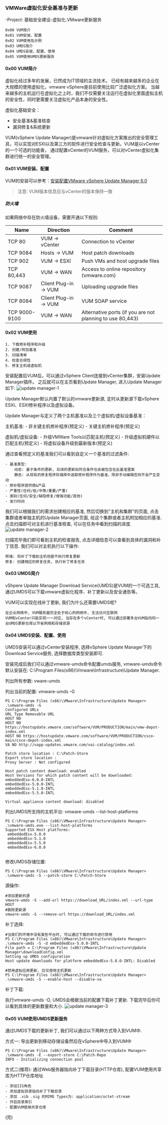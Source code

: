 ### VMWare虚拟化安全基准与更新
-Project: 基础安全建设-虚拟化.VMware更新服务

	0x00 VUM简介
	0x01 VUM安装、配置
	0x02 VUM使用及示例
	0x03 UMDS简介
	0x04 UMDS安装、配置、使用
	0x05 VUM使用UMDS更新服务

#### 0x00 VUM简介
虚拟化经过多年的发展，已然成为IT领域的主流技术。 已经有越来越多的企业在大规模的使用虚拟化，vmware vSphere是目前使用比较广泛虚拟化方案。
当越来越多的主机运行在虚拟化之上时，我们不仅需要关注运行在虚拟化里面虚拟主机的安全性，同时更需要关注虚拟化产品本身的安全性。 
<!-- ToDo: 虚拟化存在的安全风险 -->

虚拟化基础安全： 
 - 安全基准&基准核查
 - 漏洞修复&系统更新

VUM(vSphere Update Manager)是vmware针对虚拟化方案推出的安全管理工具，可以实现对ESXI以及第三方的软件进行安全检查与更新。VUM是以vCenter的一个可选的功能香，
通过配置vCenter的VUM服务，可以对vCenter虚拟化集群进行统一的安全管理。

#### 0x01 VUM安装、配置
VUM的安装可以参考：[安装配置VMware vSphere Update Manager 6.0](http://www.azurew.com/4589.html)

>注意: VUM版本信息应与vCenter的版本保持一致

##### 防火墙
如果网络中存在防火墙设备，需要开通以下规则:


| 	Name 	| 	Direction 	| 	Comment 			|
| 	---- 	| 	--------- 	| 	------- 			|
| TCP 80	|VUM -> vCenter | Connection to vCenter	|
| TCP 9084  |Hosts -> VUM   | Host patch downloads  |
| TCP 902   |VUM -> ESXI    |Push VMs and host upgrade files |
| TCP 80,443|VUM -> WAN     |Access to online repository (vmware.com) |
| TCP 9087  |Client Plug-in -> VUM | Uploading upgrade files |
| TCP 8084  |Client Plug-in -> VUM | VUM SOAP service |
| TCP 9000-9100 |VUM -> WAN | Alternative ports (if you are not planning to use 80,443) |

#### 0x02 VUM使用

	1. 下载修补程序和升级
	2. 创建/附加基准
	3. 扫描清单
	4. 检查合规性
	5. 修复主机或虚拟机

安装配置后VUM后，可以通过vSphere Client连接到vCenter集群，安装Update Manager插件。 之后就可以在主页看到Update Manager, 进入Update Manager如下:
![update manager-1](_static/imgs/33423648-666c93ea-d5f4-11e7-9554-a18767cd46ba.png)

Update Manager默认内置了默认的vmware更新源, 定时从更新源下载vSphere ESXI、ESXI修补程序以及虚拟设备。

Update Manager与定义了两个主机基准以及三个虚拟机/虚拟设备基准：

主机基准:
	- 非关键主机修补程序(预定义)
	- 关键主机修补程序(预定义)

虚拟机/虚拟设备:
	- 升级VMWare Tools以匹配主机(预定义)
	- 升级虚拟机硬件以匹配主机(预定义)
	- 将虚拟设备升级到最新版本(预定义)

通过查看预定义的基准我们可以看到自定义一个基准的过滤条件:

	- 基准类型:
		动态: 基于条件的更新, 后续的更新如符合条件也会被包含在此基准里面
		静态: 从现有的修复程序存储库中选取修补程序作为基准，除非手动编辑否则不会产生变动
	- 修补程序提供商&产品
	- 严重性(任何/低/中等/重要/严重)
	- 类别(任何/安全/缺陷修复/增强功能/其他)
	- 发行时间

我们可以根据我们的需求创建相应的基准, 然后切换到"主机和集群"的页面, 点击集群或者单独主机的Update Manager页面, 给这个集群或者主机附加相应的基准.
点击扫描即可对主机进行基准核查, 可以在任务中看到扫描的进度. 
![update manager-2](_static/imgs/33423696-8e6b1128-d5f4-11e7-8391-0ef5591b57cb.png)

扫描完毕我们即可看到主机的检查报告, 点击详细信息可以查看到具体的漏洞和补丁信息. 我们可以对主机执行以下操作:

	转储: 将补丁下载到主机但是不执行修复更新
	修复: 创建相应的修复任务, 执行补丁修复任务

#### 0x03 UMDS简介
vShpere Update Manager Download Service(UMDS)是VUM的一个可选工具, 通过UMDS可以下载vmware虚拟化程序、补丁更新以及安全通告等。

VUM可以实现在线补丁更新, 我们为什么还需要UMDS呢? 

	在企业网络中, VUM服务器完全处于核心的网络中, 无法访问互联网
	VUM和vCenter只能实现一一对应, 当存在多个vCenter时, 可以通过部署多台VUM指向同一台UMDS更新仓库以节省网络和存储资源

#### 0x04 UMDS安装、配置、使用
UMDS安装可以通过vCenter安装程序, 选择vSphere Update Manager下的Download Service服务, 选择数据库类型安装即可.

安装完成后我们可以通过vmware-umds命令配置umds服务, vmware-umds命令默认安装在: C:\Program Files(x86)\Vmware\Infrastructure\Update Manager.

列出所有参数: vware-umds

列出当前的配置: vmware-umds -G
```
PS C:\Program Files (x86)\VMware\Infrastructure\Update Manager> .\vmware-umds -G
Configured URLs
URL Type Removable URL
HOST NO
HOST NO https://hostupdate.vmware.com/software/VUM/PRODUCTION/main/vmw-depot-index.xml
HOST NO https://hostupdate.vmware.com/software/VUM/PRODUCTION/csco-main/csco-depot-index.xml
VA NO http://vapp-updates.vmware.com/vai-catalog/index.xml

Patch store location : C:\Patch-Store
Export store location :
Proxy Server : Not configured

Host patch content download: enabled
Host Versions for which patch content will be downloaded:
embeddedEsx-6.0.0-INTL
embeddedEsx-5.0.0-INTL
embeddedEsx-5.1.0-INTL
embeddedEsx-5.5.0-INTL

Virtual appliance content download: disabled
```

列出UMDS所支持的主机平台: vmware-umds --list-host-platforms
```
PS C:\Program Files (x86)\VMware\Infrastructure\Update Manager> .\vmware-umds.exe --list-host-platforms
Supported ESX Host platforms:
 embeddedEsx-5.0.0
 embeddedEsx-5.1.0
 embeddedEsx-5.5.0
 embeddedEsx-6.0.0
 
```

修改UMDS存储位置:
```
PS C:\Program Files (x86)\VMware\Infrastructure\Update Manager> .\vmware-umds -S --patch-store C:\Patch-Store
```

源操作:
```
#添加更新的源
vmware-umds -S --add-url https://download_URL/index.xml --url-type HOST
#删除更新源
vmware-umds -S --remove-url https://download_URL/index.xml
```

补丁选择:
```
#当我们的环境中没有某些平台时, 可以通过下面的命令进行禁用
PS C:\Program Files (x86)\VMware\Infrastructure\Update Manager> .\vmware-umds -S -d embeddedEsx-5.0.0-INTL
File path = C:\Program Files (x86)\VMware\Infrastructure\Update Manager\downloadConfig.xml
Setting up UMDS configuration
Host update downloads for platform embeddedEsx-5.0.0-INTL: Disabled

#禁用虚拟应用更新, 仅仅使用主机更新
PS C:\Program Files (x86)\VMware\Infrastructure\Update Manager> .\vmware-umds -S --enable-host --disable-va
```

补丁下载:

执行vmware-umds -D, UMDS会根据当前的配置下载补丁更新. 下载完毕后你可以看到具体的更新数量和大小.
![update manager-3](_static/imgs/33423713-9a439998-d5f4-11e7-9ae7-9534881979cc.png)

#### 0x05 VUM使用UMDS更新服务
通过UMDS下载的更新补丁, 我们可以通过以下两种方式导入到VUM中.

方式一:
导出更新到移动存储设备然后在vSphere中导入到VUM中
```
PS C:\Program Files (x86)\VMware\Infrastructure\Update Manager> .\vmware-umds -E --export-store C:\Patch-Repo
INFO - Initializing connection pool
```

方式二(推荐):
通过Web服务器指向补丁下载目录(HTTP仓库), 配置VUM使用共享库为HTTP仓库地址

	- 添加IIS角色
	- 添加虚拟目录指向补丁下载目录
	- 添加 .vib .sig 的MIME Types为: application/octet-stream
	- 开启目录索引
	- 配置VUM使用共享仓库

(完)